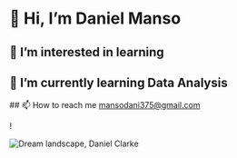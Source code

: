 # 👋 Hi, I’m Daniel Manso
## 👀 I’m interested in learning
## 🌱 I’m currently learning Data Analysis
## 📫 How to reach me mansodani375@gmail.com

<!---
danimanrey/danimanrey is a ✨ special ✨ repository because its `README.md` (this file) appears on your GitHub profile.
You can click the Preview link to take a look at your changes.
--->!

![Dream landscape, Daniel Clarke](https://github.com/danimanrey/danimanrey/assets/145423431/b848a202-e344-4011-8f45-3c9c3ace54e5)
